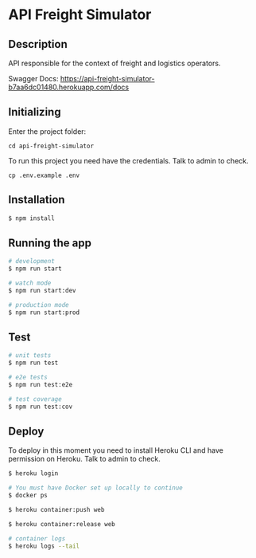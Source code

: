 # API Freight Simulator

## Description

API responsible for the context of freight and logistics operators.

Swagger Docs: https://api-freight-simulator-b7aa6dc01480.herokuapp.com/docs

## Initializing

Enter the project folder:

`cd api-freight-simulator`

To run this project you need have the credentials. Talk to admin to check.

`cp .env.example .env`

## Installation

```bash
$ npm install
```

## Running the app

```bash
# development
$ npm run start

# watch mode
$ npm run start:dev

# production mode
$ npm run start:prod
```

## Test

```bash
# unit tests
$ npm run test

# e2e tests
$ npm run test:e2e

# test coverage
$ npm run test:cov
```

## Deploy

To deploy in this moment you need to install Heroku CLI and have permission on Heroku. Talk to admin to check.

```bash
$ heroku login

# You must have Docker set up locally to continue
$ docker ps

$ heroku container:push web

$ heroku container:release web

# container logs
$ heroku logs --tail
```